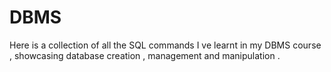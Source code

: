 # DBMS
Here is a collection of all the SQL commands I ve learnt in my DBMS course , showcasing database creation , management and manipulation .
